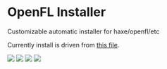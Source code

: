 OpenFL Installer
================================
Customizable automatic installer for haxe/openfl/etc

Currently install is driven from <a href="https://github.com/ianharrigan/openfl-installer/blob/master/assets/data/install.json">this file</a>.

<img src="https://raw.github.com/ianharrigan/openfl-installer/master/screenshots/1.jpg" />
<img src="https://raw.github.com/ianharrigan/openfl-installer/master/screenshots/2.jpg" />
<img src="https://raw.github.com/ianharrigan/openfl-installer/master/screenshots/3.jpg" />
<img src="https://raw.github.com/ianharrigan/openfl-installer/master/screenshots/4.jpg" />

